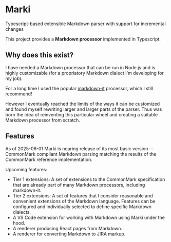 # Marki
Typescript-based extensible Markdown parser with support for incremental changes

This project provides a **Markdown processor** implemented in Typescript.


## Why does this exist?
I have needed a Markdown processor that can be run in Node.js and is highly customizable (for a propriatory Markdown dialect I'm developing for my job).

For a long time I used the popular [markdown-it](https://github.com/markdown-it/markdown-it) processor, which I still recommend!

However I eventually reached the limits of the ways it can be customized and found myself rewriting larger and larger parts of the parser.
Thus was born the idea of reinventing this particular wheel and creating a suitable Markdown processor from scratch.


## Features
As of 2025-06-01 Marki is nearing release of its most basic version — CommonMark compliant Markdown parsing matching the results of the CommonMark reference implementation.

Upcoming features:

- Tier 1 extensions: A set of extensions to the CommonMark specification that are already part of many Markdown processors, including markdown-it.
- Tier 2 extensions: A set of features that I consider reasonable and convenient extensions of the Markdown language.
  Features can be configured and individually selected to define specific Markdown dialects.
- A VS Code extension for working with Markdown using Marki under the hood.
- A renderer producing React pages from Markdown.
- A renderer for converting Markdown to JIRA markup.
